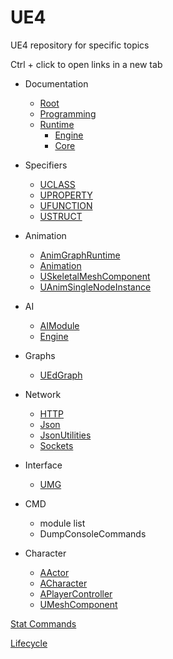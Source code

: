 # UE4
UE4 repository for specific topics

Ctrl + click to open links in a new tab

* Documentation
  * [Root](https://docs.unrealengine.com/en-us/)
  * [Programming](https://docs.unrealengine.com/en-us/Programming)
  * [Runtime](https://api.unrealengine.com/INT/API/Runtime/)
    * [Engine](https://api.unrealengine.com/INT/API/Runtime/Engine/index.html)
    * [Core](https://api.unrealengine.com/INT/API/Runtime/Core/index.html)


* Specifiers
  * [UCLASS](https://docs.unrealengine.com/en-US/Programming/UnrealArchitecture/Reference/Classes/Specifiers)
  * [UPROPERTY](https://docs.unrealengine.com/en-US/Programming/UnrealArchitecture/Reference/Properties/Specifiers)
  * [UFUNCTION](https://docs.unrealengine.com/en-US/Programming/UnrealArchitecture/Reference/Functions/Specifiers)
  * [USTRUCT](https://docs.unrealengine.com/en-US/Programming/UnrealArchitecture/Reference/Structs/Specifiers)
  
* Animation
  * [AnimGraphRuntime](https://api.unrealengine.com/INT/API/Runtime/AnimGraphRuntime/index.html)
  * [Animation](https://api.unrealengine.com/INT/API/Runtime/Engine/Animation/index.html)
  * [USkeletalMeshComponent](http://api.unrealengine.com/INT/API/Runtime/Engine/Components/USkeletalMeshComponent/)
  * [UAnimSingleNodeInstance](http://api.unrealengine.com/INT/API/Runtime/Engine/Animation/UAnimSingleNodeInstance/index.html)
  
  
* AI
  * [AIModule](https://api.unrealengine.com/INT/API/Runtime/AIModule/index.html)
  * [Engine](https://api.unrealengine.com/INT/API/Runtime/Engine/AI/index.html)
  
* Graphs
  * [UEdGraph](https://api.unrealengine.com/INT/API/Runtime/Engine/EdGraph/UEdGraph/index.html)
  
* Network
  * [HTTP](https://api.unrealengine.com/INT/API/Runtime/HTTP/index.html)
  * [Json](https://api.unrealengine.com/INT/API/Runtime/Json/index.html)
  * [JsonUtilities](https://api.unrealengine.com/INT/API/Runtime/JsonUtilities/index.html)
  * [Sockets](https://api.unrealengine.com/INT/API/Runtime/Sockets/index.html)
  
* Interface
  * [UMG](https://api.unrealengine.com/INT/API/Runtime/UMG/index.html)
  
* CMD
  * module list
  * DumpConsoleCommands
  
* Character
  * [AActor](https://api.unrealengine.com/INT/API/Runtime/Engine/GameFramework/AActor/index.html)
  * [ACharacter](https://api.unrealengine.com/INT/API/Runtime/Engine/GameFramework/ACharacter/index.html)
  * [APlayerController](https://api.unrealengine.com/INT/API/Runtime/Engine/GameFramework/APlayerController/index.html)
  * [UMeshComponent](http://api.unrealengine.com/INT/API/Runtime/Engine/Components/UMeshComponent/index.html)
  
[Stat Commands](https://docs.unrealengine.com/en-us/Engine/Performance/StatCommands)

[Lifecycle](https://docs.unrealengine.com/en-US/Programming/UnrealArchitecture/Actors/ActorLifecycle)
